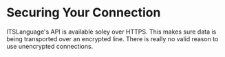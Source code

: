 # Securing Your Connection

ITSLanguage's API is available soley over HTTPS. This makes sure data is being
transported over an encrypted line. There is really no valid reason to use
unencrypted connections.
